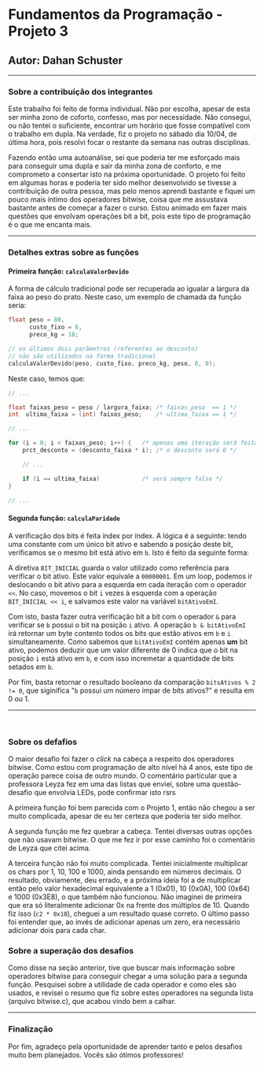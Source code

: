 # Fundamentos da Programação - Projeto 3

## **Autor**: Dahan Schuster

---

### Sobre a contribuição dos integrantes

Este trabalho foi feito de forma individual. Não por escolha, apesar de esta ser
minha zono de coforto, confesso, mas por necessidade. Não consegui, ou não
tentei o suficiente, encontrar um horário que fosse compatível com o trabalho em
dupla. Na verdade, fiz o projeto no sábado dia 10/04, de última hora, pois
resolvi focar o restante da semana nas outras disciplinas.

Fazendo então uma autoanálise, sei que poderia ter me esforçado mais para
conseguir uma dupla e sair da minha zona de conforto, e me comprometo a
consertar isto na próxima oportunidade. O projeto foi feito em algumas horas e
poderia ter sido melhor desenvolvido se tivesse a contribuição de outra pessoa,
mas pelo menos aprendi bastante e fiquei um pouco mais íntimo dos operadores
bitwise, coisa que me assustava bastante antes de começar a fazer o curso. Estou
animado em fazer mais questões que envolvam operações bit a bit, pois este tipo
de programação é o que me encanta mais.

---

### Detalhes extras sobre as funções

#### **Primeira função: `calculaValorDevido`**

A forma de cálculo tradicional pode ser recuperada ao igualar a largura da
faixa ao peso do prato. Neste caso, um exemplo de chamada da função seria:

```c
float peso = 80,
      custo_fixo = 6,
      preco_kg = 18;

// os últimos dois parâmetros (referentes ao desconto)
// não são utilizados na forma tradicional
calculaValorDevido(peso, custo_fixo, preco_kg, peso, 0, 0);
```

Neste caso, temos que:

```c
// ...

float faixas_peso = peso / largura_faixa; /* faixas_peso  == 1 */
int  ultima_faixa = (int) faixas_peso;    /* ultima_faixa == 1 */

// ...

for (i = 0; i < faixas_peso; i++) {   /* apenas uma iteração será feita */
    prct_desconto = (desconto_faixa * i); /* o desconto será 0 */

    // ...

    if (i == ultima_faixa)            /* será sempre false */    
}

// ...
```

#### **Segunda função: `calculaParidade`**

A verificação dos bits é feita índex por índex. A lógica é a seguinte: tendo uma
constante com um único bit ativo e sabendo a posição deste bit, verificamos se o
mesmo bit está ativo em `b`. Isto é feito da seguinte forma:

A diretiva `BIT_INICIAL` guarda o valor utilizado como referência para verificar
o bit ativo. Este valor equivale a `00000001`. Em um loop, podemos ir deslocando
o bit ativo para a esquerda em cada iteração com o operador `<<`. No caso,
movemos o bit `i` vezes à esquerda com a operação `BIT_INICIAL << i`, e salvamos
este valor na variável `bitAtivoEmI`.

Com isto, basta fazer outra verificação bit a bit com o operador `&` para
verificar se `b` possui o bit na posição `i` ativo. A operação `b & bitAtivoEmI`
irá retornar um byte contento todos os bits que estão ativos em `b` e `i`
simultaneamente. Como sabemos que `bitAtivoEmI` contém apenas **um** bit ativo,
podemos deduzir que um valor diferente de 0 indica que o bit na posição `i`
está ativo em `b`, e com isso incremetar a quantidade de bits setados em `b`.

Por fim, basta retornar o resultado booleano da comparação `bitsAtivos % 2 != 0`,
que siginifica "`b` possui um número ímpar de bits ativos?" e resulta em 0 ou 1.

---

&nbsp;

### Sobre os defafios

O maior desafio foi fazer o *click* na cabeça a respeito dos operadores bitwise.
Como estou com programação de alto nível há 4 anos, este tipo de operação parece
coisa de outro mundo. O comentário particular que a professora Leyza fez em uma
das listas que enviei, sobre uma questão-desafio que envolvia LEDs, pode
confirmar isto rsrs

A primeira função foi bem parecida com o Projeto 1, então não chegou a ser muito
complicada, apesar de eu ter certeza que poderia ter sido melhor.

A segunda função me fez quebrar a cabeça. Tentei diversas outras opções que não
usavam bitwise. O que me fez ir por esse caminho foi o comentário de Leyza que
citei acima.

A terceira função não foi muito complicada. Tentei inicialmente multiplicar os
chars por 1, 10, 100 e 1000, ainda pensando em números decimais. O resultado,
obviamente, deu errado, e a próxima ideia foi a de multiplicar então pelo valor
hexadecimal equivalente a 1 (0x01), 10 (0x0A), 100 (0x64) e 1000 (0x3E8), o que
também não funcionou. Não imaginei de primeira que era só literalmente adicionar
0x na frente dos múltiplos de 10. Quando fiz isso (`c2 * 0x10`), cheguei a um
resultado quase correto. O último passo foi entender que, ao invés de adicionar
apenas um zero, era necessário adicionar dois para cada char.

### Sobre a superação dos desafios

Como disse na seção anterior, tive que buscar mais informação sobre operadores
bitwise para conseguir chegar a uma solução para a segunda função. Pesquisei
sobre a utilidade de cada operador e como eles são usados, e revisei o resumo
que fiz sobre estes operadores na segunda lista (arquivo bitwise.c), que acabou
vindo bem a calhar.

---

### Finalização

Por fim, agradeço pela oportunidade de aprender tanto e pelos desafios muito bem
planejados. Vocês são ótimos professores!